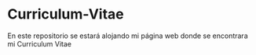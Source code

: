 # Curriculum-Vitae
En este repositorio se estará alojando mi página web donde   se encontrara mi Curriculum Vitae
